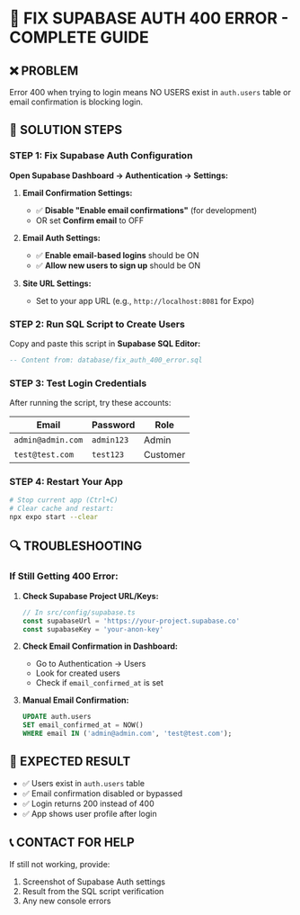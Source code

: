 # 🚨 FIX SUPABASE AUTH 400 ERROR - COMPLETE GUIDE

## ❌ PROBLEM
Error 400 when trying to login means NO USERS exist in `auth.users` table or email confirmation is blocking login.

## 🔧 SOLUTION STEPS

### STEP 1: Fix Supabase Auth Configuration 

**Open Supabase Dashboard → Authentication → Settings:**

1. **Email Confirmation Settings:**
   - ✅ **Disable "Enable email confirmations"** (for development)
   - OR set **Confirm email** to OFF

2. **Email Auth Settings:**
   - ✅ **Enable email-based logins** should be ON
   - ✅ **Allow new users to sign up** should be ON

3. **Site URL Settings:**
   - Set to your app URL (e.g., `http://localhost:8081` for Expo)

### STEP 2: Run SQL Script to Create Users

Copy and paste this script in **Supabase SQL Editor:**

```sql
-- Content from: database/fix_auth_400_error.sql
```

### STEP 3: Test Login Credentials

After running the script, try these accounts:

| Email | Password | Role |
|-------|----------|------|
| `admin@admin.com` | `admin123` | Admin |
| `test@test.com` | `test123` | Customer |

### STEP 4: Restart Your App

```bash
# Stop current app (Ctrl+C)
# Clear cache and restart:
npx expo start --clear
```

## 🔍 TROUBLESHOOTING

### If Still Getting 400 Error:

1. **Check Supabase Project URL/Keys:**
   ```typescript
   // In src/config/supabase.ts
   const supabaseUrl = 'https://your-project.supabase.co'
   const supabaseKey = 'your-anon-key'
   ```

2. **Check Email Confirmation in Dashboard:**
   - Go to Authentication → Users
   - Look for created users
   - Check if `email_confirmed_at` is set

3. **Manual Email Confirmation:**
   ```sql
   UPDATE auth.users 
   SET email_confirmed_at = NOW() 
   WHERE email IN ('admin@admin.com', 'test@test.com');
   ```

## 🚀 EXPECTED RESULT

- ✅ Users exist in `auth.users` table
- ✅ Email confirmation disabled or bypassed  
- ✅ Login returns 200 instead of 400
- ✅ App shows user profile after login

## 📞 CONTACT FOR HELP

If still not working, provide:
1. Screenshot of Supabase Auth settings
2. Result from the SQL script verification 
3. Any new console errors 